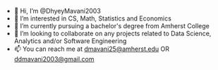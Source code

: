 - 👋 Hi, I’m @DhyeyMavani2003
- 👀 I’m interested in CS, Math, Statistics and Economics
- 🌱 I’m currently pursuing a bachelor's degree from Amherst College
- 💞️ I’m looking to collaborate on any projects related to Data Science, Analytics and/or Software Engineering
- 📫 You can reach me at dmavani25@amherst.edu OR ddmavani2003@gmail.com

<!---
DhyeyMavani2003/DhyeyMavani2003 is a ✨ special ✨ repository because its `README.md` (this file) appears on your GitHub profile.
You can click the Preview link to take a look at your changes.
--->
